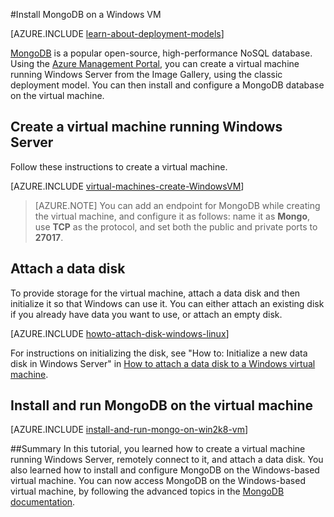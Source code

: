 <properties
	pageTitle="Install MongoDB on a Windows VM | Azure"
	description="Learn how to install MongoDB on an Azure VM created with the classic deployment model running Windows Server."
	services="virtual-machines"
	documentationCenter=""
	authors="dsk-2015"
	manager="timlt"
	editor="tysonn"
	tags="azure-service-management"/>

<tags
	ms.service="virtual-machines"
	ms.date="10/14/2015"
	wacn.date=""/>

#Install MongoDB on a Windows VM

[AZURE.INCLUDE [learn-about-deployment-models](../includes/learn-about-deployment-models-classic-include.md)]


[MongoDB][MongoDB] is a popular open-source, high-performance NoSQL database.  Using the [Azure Management Portal][AzurePortal], you can create a virtual machine running Windows Server from the Image Gallery, using the classic deployment model. You can then install and configure a MongoDB database on the virtual machine.


## Create a virtual machine running Windows Server

Follow these instructions to create a virtual machine.

[AZURE.INCLUDE [virtual-machines-create-WindowsVM](../includes/virtual-machines-create-windowsvm.md)]

> [AZURE.NOTE] You can add an endpoint for MongoDB while creating the virtual machine, and configure it as follows: name it as **Mongo**, use **TCP** as the protocol, and set both the public and private ports to **27017**.

## Attach a data disk
To provide storage for the virtual machine, attach a data disk and then initialize it so that Windows can use it. You can either attach an existing disk if you already have data you want to use, or attach an empty disk.

[AZURE.INCLUDE [howto-attach-disk-windows-linux](../includes/howto-attach-disk-windows-linux.md)]

For instructions on initializing the disk, see "How to: Initialize a new data disk in Windows Server" in [How to attach a data disk to a Windows virtual machine](/documentation/articles/storage-windows-attach-disk).

## Install and run MongoDB on the virtual machine

[AZURE.INCLUDE [install-and-run-mongo-on-win2k8-vm](../includes/install-and-run-mongo-on-win2k8-vm.md)]

##Summary
In this tutorial, you learned how to create a virtual machine running Windows Server, remotely connect to it, and attach a data disk.  You also learned how to install and configure MongoDB on the Windows-based virtual machine. You can now access MongoDB on the Windows-based virtual machine, by following the advanced topics in the [MongoDB documentation][MongoDocs].

[MongoDocs]: http://docs.mongodb.org/manual/
[MongoDB]: http://www.mongodb.org/
[AzurePortal]: http://manage.windowsazure.cn
